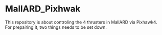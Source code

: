 # MallARD_Pixhwak
This repository is about controling the 4 thrusters in MallARD via Pixhawk4. For prepairing it, two things needs to be set down. 
